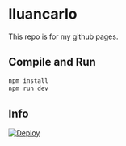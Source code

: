 # lluancarlo

This repo is for my github pages.

## Compile and Run

```sh
npm install
npm run dev
```

## Info

[![Deploy](https://github.com/lluancarlo/lluancarlo.github.io/actions/workflows/deploy.yml/badge.svg)](https://github.com/lluancarlo/lluancarlo.github.io/actions/workflows/deploy.yml)
